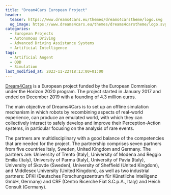 ```yaml
---
title: "Dream4Cars European Project"
header:
  teaser: https://www.dreams4cars.eu/themes/dreams4carstheme/logo.svg
  og_image: https://www.dreams4cars.eu/themes/dreams4carstheme/logo.svg
categories:
  - European Projects
  - Autonomous Driving
  - Advanced Driving Assistance Systems
  - Artificial Intelligence
tags:
  - Artificial Angent
  - ODD
  - Simulation
last_modified_at: 2023-11-22T18:13:00+01:00
---
```


[Dream4Cars](https://www.dreams4cars.eu/en/) is a European project funded by the European Commission under the Horizon 2020 program. The project started in January 2017 and ended on December 2019 with a founding of 4.3 million euros.

The main objective of Dreams4Cars is to set up an offline simulation mechanism in which robots by recombining aspects of real-world experience, can produce an emulated world, with which they can collectively interact to safely develop and improve their Perception-Action systems, in particular focusing on the analysis of rare events.

The partners are multidisciplinary with a good balance of the competencies that are needed for the project. The partnership comprises seven partners from five countries Italy, Sweden, United Kingdom and Germany. The partners are: University of Trento (Italy), University of Modena and Reggio Emilia (Italy), University of Parma (Italy), University of Pavia (Italy), University of Skovde (Sweden), University of Sheffield (United Kingdom), and Middlesex University (United Kingdom), as well as two industrial partners: DFKI (Deutsches Forschungszentrum für Künstliche Intelligenz GmbH, Germany) and CRF (Centro Ricerche Fiat S.C.p.A., Italy) and Heich Consult (Germany).
